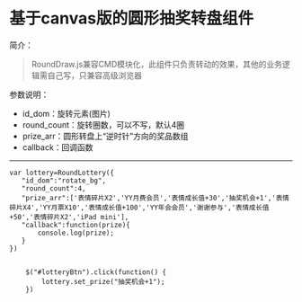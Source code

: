 基于canvas版的圆形抽奖转盘组件
=========

简介：
> RoundDraw.js兼容CMD模块化，此组件只负责转动的效果，其他的业务逻辑需自己写，只兼容高级浏览器

参数说明：

- id_dom：旋转元素(图片)
- round_count：旋转圈数，可以不写，默认4圈
- prize_arr：圆形转盘上“逆时针”方向的奖品数组
- callback：回调函数


----------



    var lottery=RoundLottery({
	   "id_dom":"rotate_bg",
	   "round_count":4,
	   "prize_arr":['表情碎片X2','YY月费会员','表情成长值+30','抽奖机会+1','表情碎片X4','YY月票X10','表情成长值+100','YY年会会员','谢谢参与','表情成长值+50','表情碎片X2','iPad mini'],
	   "callback":function(prize){
	       console.log(prize);
	   }
	})


        $("#lotteryBtn").click(function() {
            lottery.set_prize("抽奖机会+1");
        })